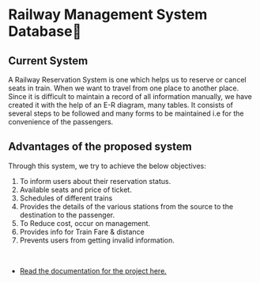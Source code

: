# Railway Management System Database🚆

## Current System
A Railway Reservation System is one which helps us to reserve or cancel seats in train. When we want to travel from one place to another place. Since it is difficult to maintain a record of all information manually, we have created it with the help of an E-R diagram, many tables. It consists of several steps to be followed and many forms to be maintained i.e for the convenience of the passengers.

## Advantages of the proposed system
Through this system, we try to achieve the below objectives:
1. To inform users about their reservation status.
2. Available seats and price of ticket.
3. Schedules of different trains
4. Provides the details of the various stations from the source to the destination to the passenger.
5. To Reduce cost, occur on management.
6. Provides info for Train Fare & distance
7. Prevents users from getting invalid information.

</br>

* [Read the documentation for the project here.](https://github.com/DIRGH712/Railway-Management-System-Database/blob/main/Railway%20Reservation%20System.pdf)
